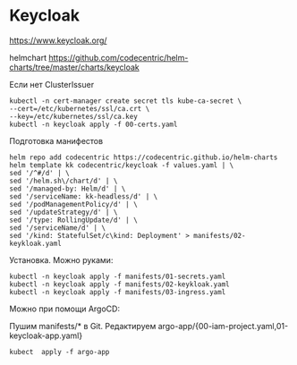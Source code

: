 # Keycloak

https://www.keycloak.org/

helmchart https://github.com/codecentric/helm-charts/tree/master/charts/keycloak

Если нет ClusterIssuer 

    kubectl -n cert-manager create secret tls kube-ca-secret \
    --cert=/etc/kubernetes/ssl/ca.crt \
    --key=/etc/kubernetes/ssl/ca.key
    kubectl -n keycloak apply -f 00-certs.yaml

Подготовка манифестов

    helm repo add codecentric https://codecentric.github.io/helm-charts
    helm template kk codecentric/keycloak -f values.yaml | \
    sed '/^#/d' | \
    sed '/helm.sh\/chart/d' | \
    sed '/managed-by: Helm/d' | \
    sed '/serviceName: kk-headless/d' | \
    sed '/podManagementPolicy/d' | \
    sed '/updateStrategy/d' | \
    sed '/type: RollingUpdate/d' | \
    sed '/serviceName/d' | \
    sed '/kind: StatefulSet/c\kind: Deployment' > manifests/02-keykloak.yaml

Установка. Можно руками:

    kubectl -n keycloak apply -f manifests/01-secrets.yaml
    kubectl -n keycloak apply -f manifests/02-keykloak.yaml
    kubectl -n keycloak apply -f manifests/03-ingress.yaml

Можно при помощи ArgoCD:
    
Пушим manifests/* в Git. Редактируем argo-app/{00-iam-project.yaml,01-keycloak-app.yaml}

    kubect  apply -f argo-app
